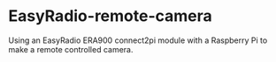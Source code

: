 # EasyRadio-remote-camera
Using an EasyRadio ERA900 connect2pi module with a Raspberry Pi to make a remote controlled camera.
